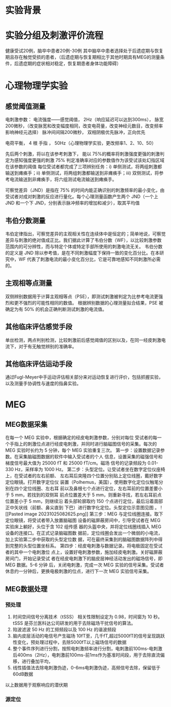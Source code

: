 # 实验背景




# 实验分组及刺激评价流程

健康受试20例，脑卒中患者20例-30例
其中脑卒中患者选择处于后遗症期与恢复期且存在触觉受损的患者，（后遗症期与恢复期相比于其他时期具有MEG的测量条件，后遗症期的症状相对稳定，恢复期患者身体功能障碍）



# 心理物理学实验
## 感觉阈值测量
电刺激参数：
电流强度——感觉阈值，
2Hz（响应延迟可以达到300ms），
脉宽200微秒，（改变脉宽和改变幅度相同，改变电荷量，改变神经元数目，改变频率影响神经元选择）
脉冲间间隔200微秒，
双相阴极优先脉冲，正向优先

电荷平衡，
4 根 手指 ，
50Hz（心理物理学实验，更改频率1、2、10、50）

先后两个刺激，将以在该参考刺激下， 能以 75%的概率将刺激强度更强的刺激判定为感知强度更强的刺激
75% 判定准确率对应的参数值作为该受试该处幻指区域在该参数的阈值
每位受试者都完成了三项辨别任务：i) 单侧测试，将两组刺激都输送到瘫痪手；ii) 单侧测试，将两组刺激都输送到非瘫痪手；iii) 双侧测试，将参考电流输送到非瘫痪手，将六组测试电流输送到瘫痪手。

可察觉差异（JND）是指在 75% 的时间内能正确识别的刺激频率的最小变化，由受试者对成对刺激的反应进行量化。每个心理测量函数产生两个 JND（一个上 JND 和一个下 JND，分别表示脉冲频率的增加和减少），取其平均值



## 韦伯分数测量
韦伯定律指出，可察觉差异的主观相关性在连续体中是恒定的；简单地说，可察觉差异与刺激的绝对值成正比。我们据此计算了韦伯分数（WF），以比较刺激参数范围内的可分辨性，而与特定个体或特定手部所使用的刺激电流无关。 韦伯分数的定义是 JND 除以参考值，是在不同刺激幅度下保持一致的变化百分比。在本研究中，WF 代表了刺激电流的最小变化百分比，它是可靠地感知不同刺激所必需的。

## 主观相等点测量
双侧辨别数据用于计算主观相等点（PSE），即测试刺激被判定为比参考电流更强烈和更不强烈的可能性相同的数值。 根据辨别数据的心理测量拟合结果，PSE 被确定为有 50% 的机会正确判断测试刺激的电流值。
## 其他临床评估感觉手段
单丝检测，两点判别检测，比较刺激前后感觉阈值的区别以及，在同一经皮刺激电流下，对于有无触觉辨别的准确率。
## 其他临床评估运动手段

通过Fugl-Meyer中手运动评估相关部分来对运动恢复进行评价，包括抓握实验，以及测量手协调性与速度的指鼻实验。
# MEG
## MEG数据采集
在每一个 MEG 实验中，根据确定的经皮电刺激参数，分别对每位 受试者的每一个手指上的刺激位点进行经皮电刺激，并同时进行脑磁图信号的采集。每次的 MEG 实验时长约为 5 分钟，每个 MEG 实验重复三次。
第一步：设置数据记录参数。在采集脑磁图数据的软件中输入受试者的个人 信息，设置采集的磁强信号和梯度信号最大值为 25000 fT 和 25000 fT/cm。磁场 信号的记录频段为 0.01-330 Hz，采样率为 1000 Hz。
第二步：头型定位。让受试者坐在数字定位仪座椅上，在受试者的左右前额、 左右耳后突隆四个位置分别贴上定位线圈，戴好数字定位眼镜。打开数字定位仪 装置（Polhemus，美国），使用数字化定位仪触笔分别在四个定位线圈、左右耳 前以及鼻根七个点进行定位，左右耳前的位置差要小于 5 mm，若找到的双侧耳 前点位置差大于 5 mm，则重新寻找，若左右耳前点位置差小于 5 mm，则继续沿 着头部轮廓取约 150 个点进行定位，最后沿着面部正中矢状线（前额、鼻尖直到 下巴）进行数字化定位。头型定位示意图见图 。 
![[Pasted image 20231025082625.png]]
第三步：MEG 与定位线圈连接。取下定位眼镜，将受试者带入放置脑磁图 设备的磁屏蔽房间中，引导受试者在 MEG 实验床上躺好，头位于含 102 组传感 器的头盔中央，并将定位线圈线插入 MEG 设备的连接口。在正式记录脑磁图数 据前，定位线圈会发出一个微弱的小电流，加上实验第二步中获取的头型定位数 据，可在最终采集到的脑磁图数据阵列中得到完整的头型位置坐标系。 第四步：经皮电刺激与数据记录。将电极固定在受试者的其中一个电刺激位 点上，设置好电刺激参数，施加经皮电刺激。关好磁屏蔽房间门，开始记录受试 者在经皮电刺激下的脑皮层神经活动发出的磁场信号，即 MEG 数据。5-6 分钟 后，关闭电刺激，完成一次 MEG 实验的信号采集。受试者休息约一分钟后，更换电极刺激的位点，进行下一次 MEG 实验信号采集。
## MEG数据处理
### 预处理
1. 时间空间信号分离技术（tSSS）
	相关性限制设定为 0.98，时间窗为 10 秒。tSSS 是芬兰医科达公司研发的用于去除磁场干扰信号的算法。
2. 陷波滤波
	50 Hz 的工频频段以及 100 Hz 的谐波频段
3. 脑内皮层活动的电信号产生磁场 10fT至，几千fT,超过5000fT的信号呈现跳跃性变化，预处理过程中，去除5000fT以上磁场信号的数据
4. 整个事件序列进行分割，按照电刺激频率进行分割，电刺激前100ms-电刺激后400ms（2Hz），电刺激前100ms-前1ms作为基准时间段，用于去除直流偏移，进行叠加平均，
5. 线性插值法去除电刺激伪迹，0-6ms电刺激伪迹，高频信号去除，保留低于60dB数据

以上数据用于观察响应的潜伏期

### 源定位

